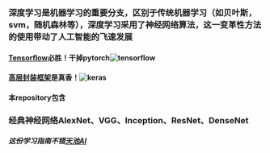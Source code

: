 ### 深度学习是机器学习的重要分支，区别于传统机器学习（如贝叶斯，svm，随机森林等），深度学习采用了神经网络算法，这一变革性方法的使用带动了人工智能的飞速发展
#### [Tensorflow](https://tensorflow.google.cn/)必胜！干掉pytorch![tensorflow](https://baike.baidu.com/pic/TensorFlow/18828108/0/d31b0ef41bd5ad6ef867f58a8ccb39dbb6fd3c37?fr=lemma&ct=single#aid=0&pic=b219ebc4b74543a9cb03627016178a82b9011475)
#### [高层封装框架](https://keras.io/zh/)是真香！![keras](https://gss1.bdstatic.com/9vo3dSag_xI4khGkpoWK1HF6hhy/baike/c0%3Dbaike150%2C5%2C5%2C150%2C50/sign=65d2001ef5edab64607f4592965fc4a6/9f2f070828381f3028f9f37ca7014c086f06f007.jpg)
#### 本repository包含
### 经典神经网络AlexNet、VGG、Inception、ResNet、DenseNet
##### 这份学习指南不错[天池AI](https://tianchi.aliyun.com/course/courseConsole?spm=5176.12282070.0.0.5e8d2042j9nhIv&courseId=198&chapterIndex=4&sectionIndex=10)
